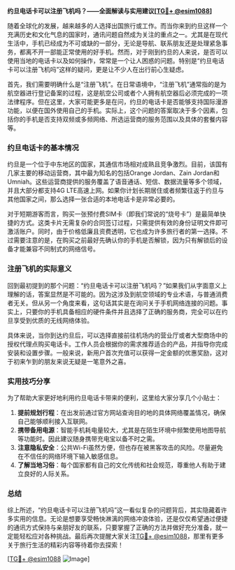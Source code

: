 **约旦电话卡可以注册飞机吗？——全面解读与实用建议[[TG💪+ @esim1088](https://t.me/s/esim1088)]**

随着全球化的发展，越来越多的人选择出国旅行或工作。而当你来到约旦这样一个充满历史和文化气息的国家时，通讯问题自然成为关注的重点之一。尤其是在现代生活中，手机已经成为不可或缺的一部分，无论是导航、联系朋友还是处理紧急事务，都离不开一部能正常使用的好手机。然而，对于刚到约旦的人来说，是否可以使用当地的电话卡以及如何操作，常常是一个让人困惑的问题。特别是“约旦电话卡可以注册飞机吗”这样的疑问，更是让不少人在出行前心生疑虑。

首先，我们需要明确什么是“注册飞机”。在日常语境中，“注册飞机”通常指的是为航空器进行登记备案的过程，这是航空公司或者个人拥有航空器后必须完成的一项法律程序。但在这里，大家可能更多是在问，约旦的电话卡是否能够支持国际漫游功能，以便在国外使用自己的手机。实际上，这个问题的答案取决于多个因素，包括你的手机是否支持双频或多频网络、所选运营商的服务范围以及具体的套餐内容等。

### 约旦电话卡的基本情况

约旦是一个位于中东地区的国家，其通信市场相对成熟且竞争激烈。目前，该国有几家主要的移动运营商，其中最为知名的包括Orange Jordan、Zain Jordan和Umniah。这些运营商提供的服务覆盖了语音通话、短信、数据流量等多个领域，并且大部分都支持4G LTE高速上网。如果你计划长期居住或者频繁往返于约旦与其他国家之间，那么选择一张合适的本地电话卡是非常必要的。

对于短期游客而言，购买一张预付费SIM卡（即我们常说的“烧号卡”）是最简单快捷的方式。这类卡片无需复杂的合同签订过程，只需提供有效的身份证明文件即可激活账户。同时，由于价格低廉且资费透明，它也成为许多旅行者的第一选择。不过需要注意的是，在购买之前最好先确认你的手机是否解锁，因为只有解锁后的设备才能兼容不同制式的网络信号。

### 注册飞机的实际意义

回到最初提到的那个问题：“约旦电话卡可以注册飞机吗？”如果我们从字面意义上理解的话，答案显然是不可能的。因为这涉及到航空领域的专业术语，与普通消费者无关。但从另一个角度来看，这句话其实是在询问关于手机网络连接的问题。事实上，只要你的手机具备相应的硬件条件并且选择了正确的服务商，完全可以在约旦享受到优质的无线网络体验。

具体来说，当你到达约旦后，可以选择直接前往机场内的营业厅或者大型商场中的授权代理点购买电话卡。工作人员会根据你的需求推荐适合的产品，并指导你完成安装和设置步骤。一般来说，新用户首次充值可以获得一定金额的优惠奖励，这对于初来乍到的朋友来说无疑是一笔意外之喜。

### 实用技巧分享

为了帮助大家更好地利用约旦电话卡带来的便利，这里给大家分享几个小贴士：

1. **提前规划行程**：在出发前通过官方网站查询目的地的具体网络覆盖情况，确保自己能够顺利接入互联网。
2. **携带备用电源**：智能手机耗电量较大，尤其是在陌生环境中频繁使用地图导航等功能时。因此建议随身携带充电宝以备不时之需。
3. **注意隐私安全**：公共Wi-Fi虽然方便，但也存在被黑客攻击的风险。尽量避免在不信任的网络环境下输入敏感信息。
4. **了解当地习俗**：每个国家都有自己的文化传统和社会规范，尊重他人有助于建立良好的人际关系。

### 总结

综上所述，“约旦电话卡可以注册飞机吗”这一看似复杂的问题背后，其实隐藏着许多实用的信息。无论是想要享受畅快淋漓的网络冲浪体验，还是仅仅希望通过便捷的通讯方式保持与亲朋好友的联系，只要掌握了正确的方法并做好充分准备，就一定能轻松应对各种挑战。最后再次提醒大家关注[TG💪+ @esim1088](https://t.me/s/esim1088)，那里有更多关于旅行生活的精彩内容等待着你去探索！

[[TG💪+ @esim1088](https://t.me/s/esim1088) ![Image](https://i.postimg.cc/4NQfJmqS/Snipaste-2025-05-13-00-14-12.png)]